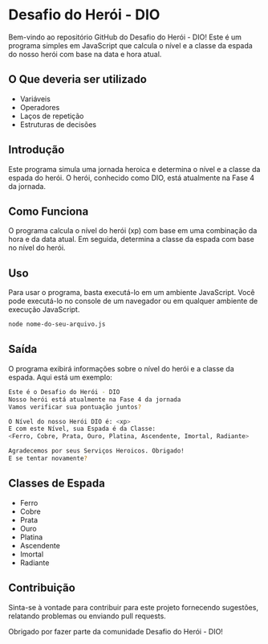 # Desafio do Herói - DIO

Bem-vindo ao repositório GitHub do Desafio do Herói - DIO! Este é um programa simples em JavaScript que calcula o nível e a classe da espada do nosso herói com base na data e hora atual.

## O Que deveria ser utilizado

- Variáveis
- Operadores
- Laços de repetição
- Estruturas de decisões

## Introdução

Este programa simula uma jornada heroica e determina o nível e a classe da espada do herói. O herói, conhecido como DIO, está atualmente na Fase 4 da jornada.

## Como Funciona

O programa calcula o nível do herói (xp) com base em uma combinação da hora e da data atual. Em seguida, determina a classe da espada com base no nível do herói.

## Uso

Para usar o programa, basta executá-lo em um ambiente JavaScript. Você pode executá-lo no console de um navegador ou em qualquer ambiente de execução JavaScript.

```bash
node nome-do-seu-arquivo.js
```

## Saída

O programa exibirá informações sobre o nível do herói e a classe da espada. Aqui está um exemplo:

```bash
Este é o Desafio do Herói - DIO
Nosso herói está atualmente na Fase 4 da jornada
Vamos verificar sua pontuação juntos?

O Nível do nosso Herói DIO é: <xp>
E com este Nível, sua Espada é da Classe:
<Ferro, Cobre, Prata, Ouro, Platina, Ascendente, Imortal, Radiante>

Agradecemos por seus Serviços Heroicos. Obrigado!
E se tentar novamente?
```

## Classes de Espada

- Ferro
- Cobre
- Prata
- Ouro
- Platina
- Ascendente
- Imortal
- Radiante

## Contribuição

Sinta-se à vontade para contribuir para este projeto fornecendo sugestões, relatando problemas ou enviando pull requests.

Obrigado por fazer parte da comunidade Desafio do Herói - DIO!